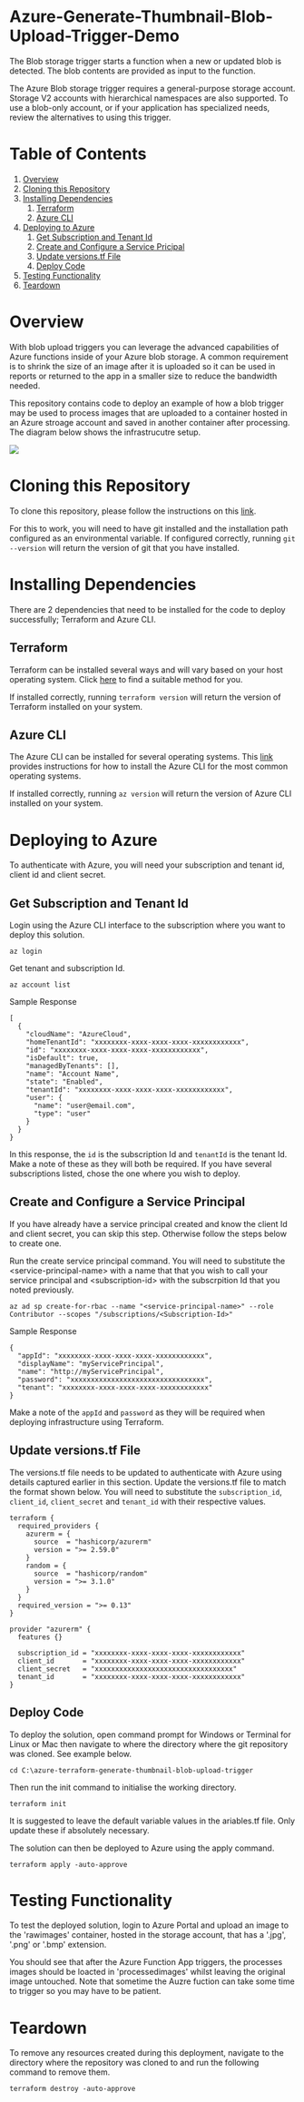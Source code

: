# Azure-Generate-Thumbnail-Blob-Upload-Trigger-Demo

The Blob storage trigger starts a function when a new or updated blob is detected. The blob contents are provided as input to the function.

The Azure Blob storage trigger requires a general-purpose storage account. Storage V2 accounts with hierarchical namespaces are also supported. To use a blob-only account, or if your application has specialized needs, review the alternatives to using this trigger.

# Table of Contents
1. [Overview](#overview)
2. [Cloning this Repository](#cloning-this-repository)
3. [Installing Dependencies](#installing-dependencies)
    1. [Terraform](#terraform)
    2. [Azure CLI](#azure-cli)
4. [Deploying to Azure](#deploying-to-azure)
    1. [Get Subscription and Tenant Id](#get-subscription-and-tenant-id)
    2. [Create and Configure a Service Pricipal](#create-and-configure-a-service-principal)
    4. [Update versions.tf File](#update-versions.tf-file)
    3. [Deploy Code](#deploy-code)
5. [Testing Functionality](#testing-functionality)
6. [Teardown](#teardown)

# Overview

With blob upload triggers you can leverage the advanced capabilities of Azure functions inside of your Azure blob storage. A common requirement is to shrink the size of an image after it is uploaded so it can be used in reports or returned to the app in a smaller size to reduce the bandwidth needed.

This repository contains code to deploy an example of how a blob trigger may be used to process images that are uploaded to a container hosted in an Azure stroage account and saved in another container after processing. The diagram below shows the infrastrucutre setup.

![](https://raw.githubusercontent.com/arun-mittal/azure-generate-thumbnail-blob-upload-trigger-demo/master/images/blob-upload-trigger-architecture.jpg)

# Cloning this Repository

To clone this repository, please follow the instructions on this [link](https://docs.github.com/en/github/creating-cloning-and-archiving-repositories/cloning-a-repository-from-github/cloning-a-repository).

For this to work, you will need to have git installed and the installation path configured as an environmental variable. If configured correctly, running `git --version` will return the version of git that you have installed.

# Installing Dependencies

There are 2 dependencies that need to be installed for the code to deploy successfully; Terraform and Azure CLI.

## Terraform

Terraform can be installed several ways and will vary based on your host operating system. Click [here](https://learn.hashicorp.com/tutorials/terraform/install-cli) to find a suitable method for you.

If installed correctly, running `terraform version` will return the version of Terraform installed on your system.

## Azure CLI

The Azure CLI can be installed for several operating systems. This [link](https://docs.microsoft.com/en-us/cli/azure/install-azure-cli) provides instructions for how to install the Azure CLI for the most common operating systems.

If installed correctly, running `az version` will return the version of Azure CLI installed on your system.

# Deploying to Azure

To authenticate with Azure, you will need your subscription and tenant id, client id and client secret.

## Get Subscription and Tenant Id

Login using the Azure CLI interface to the subscription where you want to deploy this solution.

```
az login
```
Get tenant and subscription Id.
```
az account list
```
Sample Response
```
[
  {
    "cloudName": "AzureCloud",
    "homeTenantId": "xxxxxxxx-xxxx-xxxx-xxxx-xxxxxxxxxxxx",
    "id": "xxxxxxxx-xxxx-xxxx-xxxx-xxxxxxxxxxxx",
    "isDefault": true,
    "managedByTenants": [],
    "name": "Account Name",
    "state": "Enabled",
    "tenantId": "xxxxxxxx-xxxx-xxxx-xxxx-xxxxxxxxxxxx",
    "user": {
      "name": "user@email.com",
      "type": "user"
    }
  }
}
```
In this response, the `id` is the subscription Id and `tenantId` is the tenant Id. Make a note of these as they will both be required. If you have several subscriptions listed, chose the one where you wish to deploy.

## Create and Configure a Service Principal

If you have already have a service principal created and know the client Id and client secret, you can skip this step. Otherwise follow the steps below to create one.

Run the create service principal command. You will need to substitute the \<service-principal-name\> with a name that that you wish to call your service principal and \<subscription-id\> with the subscrpition Id that you noted previously.

```
az ad sp create-for-rbac --name "<service-principal-name>" --role Contributor --scopes "/subscriptions/<Subscription-Id>"
```

Sample Response

```
{
  "appId": "xxxxxxxx-xxxx-xxxx-xxxx-xxxxxxxxxxxx",
  "displayName": "myServicePrincipal",
  "name": "http://myServicePrincipal",
  "password": "xxxxxxxxxxxxxxxxxxxxxxxxxxxxxxxxx",
  "tenant": "xxxxxxxx-xxxx-xxxx-xxxx-xxxxxxxxxxxx"
}
```
Make a note of the `appId` and `password` as they will be required when deploying infrastructure using Terraform.

## Update versions&#46;tf File

The versions&#46;tf file needs to be updated to authenticate with Azure using details captured earlier in this section. Update the versions&#46;tf file to match the format shown below. You will need to substitute the `subscription_id`, `client_id`, `client_secret` and `tenant_id` with their respective values.

```
terraform {
  required_providers {
    azurerm = {
      source  = "hashicorp/azurerm"
      version = ">= 2.59.0"
    }
    random = {
      source  = "hashicorp/random"
      version = ">= 3.1.0"
    }
  }
  required_version = ">= 0.13"
}

provider "azurerm" {
  features {}

  subscription_id = "xxxxxxxx-xxxx-xxxx-xxxx-xxxxxxxxxxxx"
  client_id       = "xxxxxxxx-xxxx-xxxx-xxxx-xxxxxxxxxxxx"
  client_secret   = "xxxxxxxxxxxxxxxxxxxxxxxxxxxxxxxxxx"
  tenant_id       = "xxxxxxxx-xxxx-xxxx-xxxx-xxxxxxxxxxxx"
}
```

## Deploy Code

To deploy the solution, open command prompt for Windows or Terminal for Linux or Mac then navigate to where the directory where the git repository was cloned. See example below.

```
cd C:\azure-terraform-generate-thumbnail-blob-upload-trigger
```

Then run the init command to initialise the working directory.
```
terraform init
```

It is suggested to leave the default variable values in the ariables&#46;tf file. Only update these if absolutely necessary.

The solution can then be deployed to Azure using the apply command.
```
terraform apply -auto-approve
```

# Testing Functionality

To test the deployed solution, login to Azure Portal and upload an image to the 'rawimages' container, hosted in the storage account, that has a '.jpg', '.png' or '.bmp' extension.

You should see that after the Azure Function App triggers, the processes images should be loacted in 'processedimages' whilst leaving the original image untouched. Note that sometime the Auzre fuction can take some time to trigger so you may have to be patient.

# Teardown

To remove any resources created during this deployment, navigate to the directory where the repository was cloned to and run the following command to remove them.

```
terraform destroy -auto-approve
```